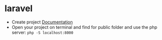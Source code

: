 # laravel

* Create project [Documentation](https://laravel.com/docs/8.x)
* Open your project on terminal and find for public folder and use the php server: `php -S localhost:8000`
